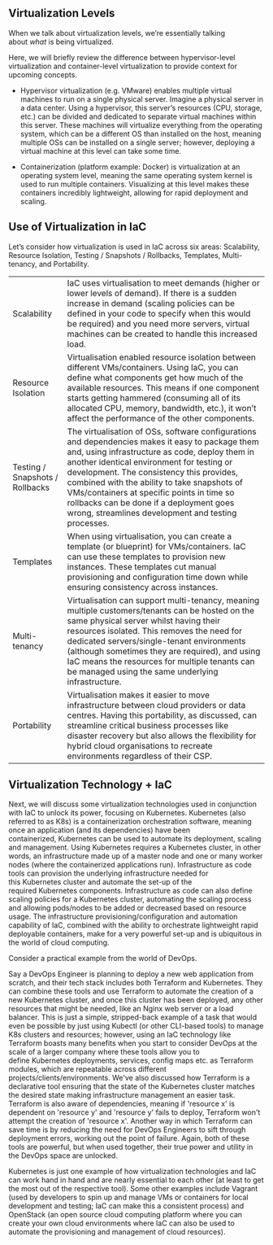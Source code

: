 ## Virtualization Levels 

When we talk about virtualization levels, we’re essentially talking about _what_ is being virtualized.

Here, we will briefly review the difference between hypervisor-level virtualization and container-level virtualization to provide context for upcoming concepts. 

- Hypervisor virtualization (e.g. VMware) enables multiple virtual machines to run on a single physical server. Imagine a physical server in a data center. Using a hypervisor, this server’s resources (CPU, storage, etc.) can be divided and dedicated to separate virtual machines within this server. These machines will virtualize everything from the operating system, which can be a different OS than installed on the host, meaning multiple OSs can be installed on a single server; however, deploying a virtual machine at this level can take some time.

- Containerization (platform example: Docker) is virtualization at an operating system level, meaning the same operating system kernel is used to run multiple containers. Visualizing at this level makes these containers incredibly lightweight, allowing for rapid deployment and scaling.

## Use of Virtualization in IaC

Let’s consider how virtualization is used in IaC across six areas: Scalability, Resource Isolation, Testing / Snapshots / Rollbacks, Templates, Multi-tenancy, and Portability.

|                                 |                                                                                                                                                                                                                                                                                                                                                                                                                                           |
| ------------------------------- | ----------------------------------------------------------------------------------------------------------------------------------------------------------------------------------------------------------------------------------------------------------------------------------------------------------------------------------------------------------------------------------------------------------------------------------------- |
| Scalability                     | IaC uses virtualisation to meet demands (higher or lower levels of demand). If there is a sudden increase in demand (scaling policies can be defined in your code to specify when this would be required) and you need more servers, virtual machines can be created to handle this increased load.                                                                                                                                       |
| Resource Isolation              | Virtualisation enabled resource isolation between different VMs/containers. Using IaC, you can define what components get how much of the available resources. This means if one component starts getting hammered (consuming all of its allocated CPU, memory, bandwidth, etc.), it won’t affect the performance of the other components.                                                                                                |
| Testing / Snapshots / Rollbacks | The virtualisation of OSs, software configurations and dependencies makes it easy to package them and, using infrastructure as code, deploy them in another identical environment for testing or development. The consistency this provides, combined with the ability to take snapshots of VMs/containers at specific points in time so rollbacks can be done if a deployment goes wrong, streamlines development and testing processes. |
| Templates                       | When using virtualisation, you can create a template (or blueprint) for VMs/containers. IaC can use these templates to provision new instances. These templates cut manual provisioning and configuration time down while ensuring consistency across instances.                                                                                                                                                                          |
| Multi-tenancy                   | Virtualisation can support multi-tenancy, meaning multiple customers/tenants can be hosted on the same physical server whilst having their resources isolated. This removes the need for dedicated servers/single-tenant environments (although sometimes they are required), and using IaC means the resources for multiple tenants can be managed using the same underlying infrastructure.                                             |
| Portability                     | Virtualisation makes it easier to move infrastructure between cloud providers or data centres. Having this portability, as discussed, can streamline critical business processes like disaster recovery but also allows the flexibility for hybrid cloud organisations to recreate environments regardless of their CSP.                                                                                                                  |

## Virtualization Technology + IaC 

Next, we will discuss some virtualization technologies used in conjunction with IaC to unlock its power, focusing on Kubernetes.
Kubernetes (also referred to as K8s) is a containerization orchestration software, meaning once an application (and its dependencies) have been containerized, Kubernetes can be used to automate its deployment, scaling and management. Using Kubernetes requires a Kubernetes cluster, in other words, an infrastructure made up of a master node and one or many worker nodes (where the containerized applications run). Infrastructure as code tools can provision the underlying infrastructure needed for this Kubernetes cluster and automate the set-up of the required Kubernetes components. Infrastructure as code can also define scaling policies for a Kubernetes cluster, automating the scaling process and allowing pods/nodes to be added or decreased based on resource usage. The infrastructure provisioning/configuration and automation capability of IaC, combined with the ability to orchestrate lightweight rapid deployable containers, make for a very powerful set-up and is ubiquitous in the world of cloud computing.

Consider a practical example from the world of DevOps.

Say a DevOps Engineer is planning to deploy a new web application from scratch, and their tech stack includes both Terraform and Kubernetes. They can combine these tools and use Terraform to automate the creation of a new Kubernetes cluster, and once this cluster has been deployed, any other resources that might be needed, like an Nginx web server or a load balancer.
This is just a simple, stripped-back example of a task that would even be possible by just using Kubectl (or other CLI-based tools) to manage K8s clusters and resources; however, using an IaC technology like Terraform boasts many benefits when you start to consider DevOps at the scale of a larger company where these tools allow you to define Kubernetes deployments, services, config maps etc. as Terraform modules, which are repeatable across different projects/clients/environments. We've also discussed how Terraform is a declarative tool ensuring that the state of the Kubernetes cluster matches the desired state making infrastructure management an easier task. Terraform is also aware of dependencies, meaning if 'resource x' is dependent on 'resource y' and 'resource y' fails to deploy, Terraform won't attempt the creation of 'resource x'.
Another way in which Terraform can save time is by reducing the need for DevOps Engineers to sift through deployment errors, working out the point of failure. Again, both of these tools are powerful, but when used together, their true power and utility in the DevOps space are unlocked.

Kubernetes is just one example of how virtualization technologies and IaC can work hand in hand and are nearly essential to each other (at least to get the most out of the respective tool).
Some other examples include Vagrant (used by developers to spin up and manage VMs or containers for local development and testing; IaC can make this a consistent process) and OpenStack (an open source cloud computing platform where you can create your own cloud environments where IaC can also be used to automate the provisioning and management of cloud resources).